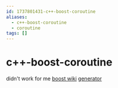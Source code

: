 ```yaml
---
id: 1737801431-c++-boost-coroutine
aliases:
  - c++-boost-coroutine
  - coroutine
tags: []
---
```


# c++-boost-coroutine
didn't work for me
[boost wiki](https://www.boost.org/doc/libs/1_58_0/libs/coroutine/doc/html/index.html)
[generator](https://boostorg.github.io/outcome/reference/types/awaitables/generator.html)

